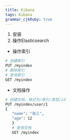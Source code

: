 ```yaml
---
title: Kibana
tags: Kibana
grammar_cjkRuby: true
---
```



1. 安装
2. 操作Elasticsearch
* 操作索引
 ```bash
 # 创建索引
 PUT /myindex
 # 删除索引
 # 查询索引
 GET /myindex
 ```
 * 文档操作
 ```bash
 # 创建文档，格式为/索引/类型/id
 PUT /myindex/user/1
 {
 	"name": "张三",
	"age": 12
	}
	# 查询文档
	GET /myindex
 ```
